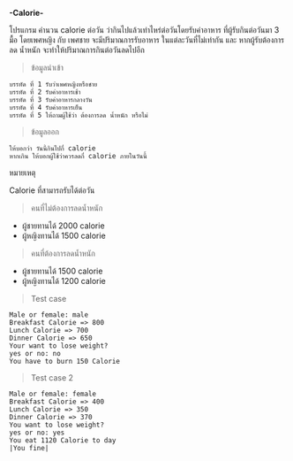    **-Calorie-**

โปรแกรม คำนวน calorie ต่อวัน ว่ากินไปแล้วเท่าไหร่ต่อวันโดยรับค่าอาหาร ที่ผู้รับกินต่อวันมา 3 มื้อ โดยเพศหญิง กับ เพศชาย จะมีปริมาณการรับอาหาร ในแต่ละวันที่ไม่เท่ากัน และ หากผู้รับต้องการ ลด น้ำหนัก จะทำให้ปริมาณการกินต่อวันลดไปอีก

>ข้อมูลนำเข้า

    บรรทัด ที่ 1 รับว่าเพศหญิงหรือชาย
    บรรทัด ที่ 2 รับค่าอาหารเช้า
    บรรทัด ที่ 3 รับค่าอาหารกลางวัน
    บรรทัด ที่ 4 รับค่าอาหารเย็น
    บรรทัด ที่ 5 ให้ถามผู้ใช้ว่า ต้องการลด น้ำหนัก หรือไม่

>ข้อมูลออก

    ให้บอกว่า วันนี้กินไปกี่ calorie
    หากเกิน ให้บอกผู้ใช้ว่าควรลดกี่ calorie ภายในวันนี้
    

 หมายเหตุ

 Calorie ที่สามารถรับได้ต่อวัน
 >คนที่ไม่ต้องการลดน้ำหนัก
 
 - ผู้ชายทานได้ 2000 calorie
 - ผู้หญิงทานได้ 1500 calorie 
 
 >คนที่ต้องการลดน้ำหนัก

- ผู้ชายทานได้ 1500 calorie
- ผู้หญิงทานได้ 1200 calorie

>Test case

    Male or female: male
    Breakfast Calorie => 800
    Lunch Calorie => 700
    Dinner Calorie => 650
    Your want to lose weight?
    yes or no: no
    You have to burn 150 Calorie

>Test case 2

    Male or female: female
    Breakfast Calorie => 400
    Lunch Calorie => 350
    Dinner Calorie => 370
    You want to lose weight?
    yes or no: yes 
    You eat 1120 Calorie to day
    |You fine|

 


